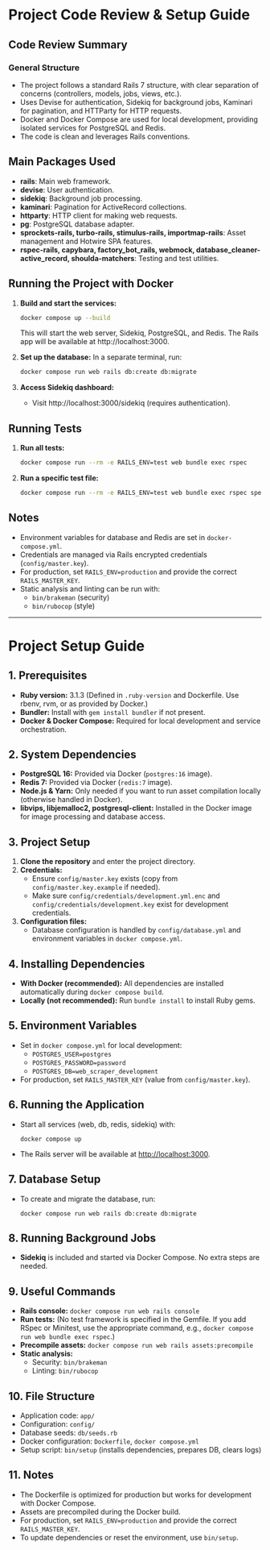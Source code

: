 # Project Code Review & Setup Guide

## Code Review Summary

### General Structure

- The project follows a standard Rails 7 structure, with clear separation of concerns (controllers, models, jobs, views, etc.).
- Uses Devise for authentication, Sidekiq for background jobs, Kaminari for pagination, and HTTParty for HTTP requests.
- Docker and Docker Compose are used for local development, providing isolated services for PostgreSQL and Redis.
- The code is clean and leverages Rails conventions.

## Main Packages Used

- **rails**: Main web framework.
- **devise**: User authentication.
- **sidekiq**: Background job processing.
- **kaminari**: Pagination for ActiveRecord collections.
- **httparty**: HTTP client for making web requests.
- **pg**: PostgreSQL database adapter.
- **sprockets-rails, turbo-rails, stimulus-rails, importmap-rails**: Asset management and Hotwire SPA features.
- **rspec-rails, capybara, factory_bot_rails, webmock, database_cleaner-active_record, shoulda-matchers**: Testing and test utilities.

## Running the Project with Docker

1. **Build and start the services:**

   ```sh
   docker compose up --build
   ```

   This will start the web server, Sidekiq, PostgreSQL, and Redis. The Rails app will be available at http://localhost:3000.

2. **Set up the database:**
   In a separate terminal, run:

   ```sh
   docker compose run web rails db:create db:migrate
   ```

3. **Access Sidekiq dashboard:**
   - Visit http://localhost:3000/sidekiq (requires authentication).

## Running Tests

1. **Run all tests:**

   ```sh
   docker compose run --rm -e RAILS_ENV=test web bundle exec rspec
   ```

2. **Run a specific test file:**
   ```sh
   docker compose run --rm -e RAILS_ENV=test web bundle exec rspec spec/models/page_spec.rb
   ```

## Notes

- Environment variables for database and Redis are set in `docker-compose.yml`.
- Credentials are managed via Rails encrypted credentials (`config/master.key`).
- For production, set `RAILS_ENV=production` and provide the correct `RAILS_MASTER_KEY`.
- Static analysis and linting can be run with:
  - `bin/brakeman` (security)
  - `bin/rubocop` (style)

---

# Project Setup Guide

## 1. Prerequisites

- **Ruby version:** 3.1.3
  (Defined in `.ruby-version` and Dockerfile. Use rbenv, rvm, or as provided by Docker.)
- **Bundler:** Install with `gem install bundler` if not present.
- **Docker & Docker Compose:** Required for local development and service orchestration.

## 2. System Dependencies

- **PostgreSQL 16:** Provided via Docker (`postgres:16` image).
- **Redis 7:** Provided via Docker (`redis:7` image).
- **Node.js & Yarn:** Only needed if you want to run asset compilation locally (otherwise handled in Docker).
- **libvips, libjemalloc2, postgresql-client:** Installed in the Docker image for image processing and database access.

## 3. Project Setup

1. **Clone the repository** and enter the project directory.
2. **Credentials:**
   - Ensure `config/master.key` exists (copy from `config/master.key.example` if needed).
   - Make sure `config/credentials/development.yml.enc` and `config/credentials/development.key` exist for development credentials.
3. **Configuration files:**
   - Database configuration is handled by `config/database.yml` and environment variables in `docker compose.yml`.

## 4. Installing Dependencies

- **With Docker (recommended):**
  All dependencies are installed automatically during `docker compose build`.
- **Locally (not recommended):**
  Run `bundle install` to install Ruby gems.

## 5. Environment Variables

- Set in `docker compose.yml` for local development:
  - `POSTGRES_USER=postgres`
  - `POSTGRES_PASSWORD=password`
  - `POSTGRES_DB=web_scraper_development`
- For production, set `RAILS_MASTER_KEY` (value from `config/master.key`).

## 6. Running the Application

- Start all services (web, db, redis, sidekiq) with:
  ```
  docker compose up
  ```
- The Rails server will be available at [http://localhost:3000](http://localhost:3000).

## 7. Database Setup

- To create and migrate the database, run:
  ```
  docker compose run web rails db:create db:migrate
  ```

## 8. Running Background Jobs

- **Sidekiq** is included and started via Docker Compose. No extra steps are needed.

## 9. Useful Commands

- **Rails console:**
  `docker compose run web rails console`
- **Run tests:**
  (No test framework is specified in the Gemfile. If you add RSpec or Minitest, use the appropriate command, e.g., `docker compose run web bundle exec rspec`.)
- **Precompile assets:**
  `docker compose run web rails assets:precompile`
- **Static analysis:**
  - Security: `bin/brakeman`
  - Linting: `bin/rubocop`

## 10. File Structure

- Application code: `app/`
- Configuration: `config/`
- Database seeds: `db/seeds.rb`
- Docker configuration: `Dockerfile`, `docker compose.yml`
- Setup script: `bin/setup` (installs dependencies, prepares DB, clears logs)

## 11. Notes

- The Dockerfile is optimized for production but works for development with Docker Compose.
- Assets are precompiled during the Docker build.
- For production, set `RAILS_ENV=production` and provide the correct `RAILS_MASTER_KEY`.
- To update dependencies or reset the environment, use `bin/setup`.
